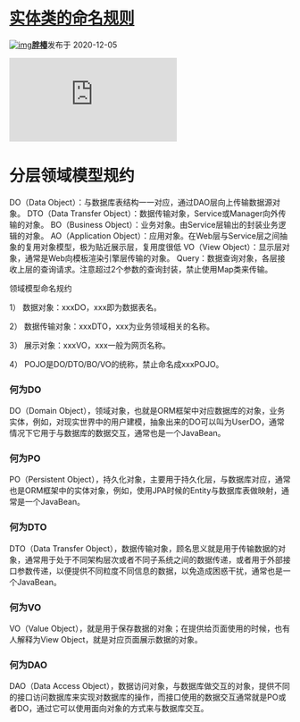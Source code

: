 # [实体类的命名规则](https://segmentfault.com/a/1190000038388912)

[![img](https://avatar-static.segmentfault.com/423/718/4237187131-5fc0c61c4bbe7_huge128)**胖椿**](https://segmentfault.com/u/pangchun_5fade97ba2b56)发布于 2020-12-05

![img](https://sponsor.segmentfault.com/lg.php?bannerid=0&campaignid=0&zoneid=25&loc=https%3A%2F%2Fsegmentfault.com%2Fa%2F1190000038388912&referer=https%3A%2F%2Fsegmentfault.com%2Fa%2F1190000038388912&cb=fd47799cf0)

# 分层领域模型规约

DO（Data Object）：与数据库表结构一一对应，通过DAO层向上传输数据源对象。
DTO（Data Transfer Object）：数据传输对象，Service或Manager向外传输的对象。
BO（Business Object）：业务对象。由Service层输出的封装业务逻辑的对象。
AO（Application Object）：应用对象。在Web层与Service层之间抽象的复用对象模型，极为贴近展示层，复用度很低
VO（View Object）：显示层对象，通常是Web向模板渲染引擎层传输的对象。
Query：数据查询对象，各层接收上层的查询请求。注意超过2个参数的查询封装，禁止使用Map类来传输。

领域模型命名规约

1） 数据对象：xxxDO，xxx即为数据表名。

2） 数据传输对象：xxxDTO，xxx为业务领域相关的名称。

3） 展示对象：xxxVO，xxx一般为网页名称。

4） POJO是DO/DTO/BO/VO的统称，禁止命名成xxxPOJO。

### 何为DO

DO（Domain Object），领域对象，也就是ORM框架中对应数据库的对象，业务实体，例如，对现实世界中的用户建模，抽象出来的DO可以叫为UserDO，通常情况下它用于与数据库的数据交互，通常也是一个JavaBean。

### 何为PO

PO（Persistent Object），持久化对象，主要用于持久化层，与数据库对应，通常也是ORM框架中的实体对象，例如，使用JPA时候的Entity与数据库表做映射，通常是一个JavaBean。

### 何为DTO

DTO（Data Transfer Object），数据传输对象，顾名思义就是用于传输数据的对象，通常用于处于不同架构层次或者不同子系统之间的数据传递，或者用于外部接口参数传递，以便提供不同粒度不同信息的数据，以免造成困惑干扰，通常也是一个JavaBean。

### 何为VO

VO（Value Object），就是用于保存数据的对象；在提供给页面使用的时候，也有人解释为View Object，就是对应页面展示数据的对象。

### 何为DAO

DAO（Data Access Object），数据访问对象，与数据库做交互的对象，提供不同的接口访问数据库来实现对数据库的操作，而接口使用的数据交互通常就是PO或者DO，通过它可以使用面向对象的方式来与数据库交互。